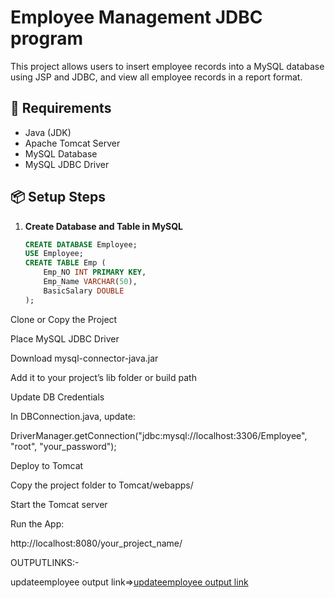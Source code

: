 # Employee Management JDBC program

This project allows users to insert employee records into a MySQL database using JSP and JDBC, and view all employee records in a report format.

## 🔧 Requirements

- Java (JDK)
- Apache Tomcat Server
- MySQL Database
- MySQL JDBC Driver

## 📦 Setup Steps

1. **Create Database and Table in MySQL**
   ```sql
   CREATE DATABASE Employee;
   USE Employee;
   CREATE TABLE Emp (
       Emp_NO INT PRIMARY KEY,
       Emp_Name VARCHAR(50),
       BasicSalary DOUBLE
   );
Clone or Copy the Project

Place MySQL JDBC Driver

Download mysql-connector-java.jar

Add it to your project’s lib folder or build path

Update DB Credentials

In DBConnection.java, update:

DriverManager.getConnection("jdbc:mysql://localhost:3306/Employee", "root", "your_password");

Deploy to Tomcat

Copy the project folder to Tomcat/webapps/

Start the Tomcat server

Run the App:

http://localhost:8080/your_project_name/


OUTPUTLINKS:-

updateemployee output link=>[updateemployee output link](https://github.com/poojaK853/JavaPrograms/blob/main/JDBC%20program1/updateemployee%20program/p8_d.png)
